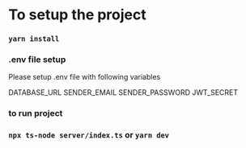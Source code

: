 
# To setup the project

### `yarn install`


### .env file setup
Please setup .env file with following variables

DATABASE_URL
SENDER_EMAIL
SENDER_PASSWORD
JWT_SECRET

### to run project 

### `npx ts-node server/index.ts` or `yarn dev`